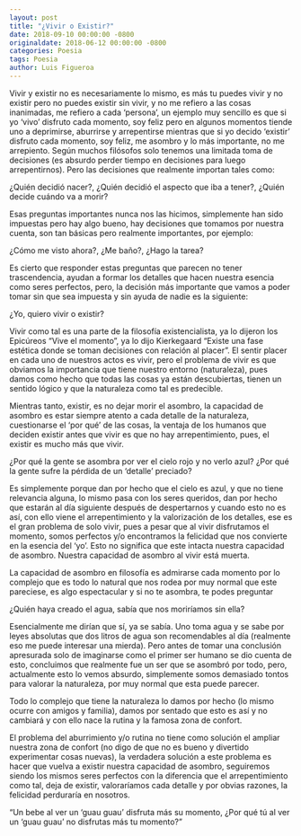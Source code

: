 ```yaml
---
layout: post
title: "¿Vivir o Existir?"
date: 2018-09-10 00:00:00 -0800
originaldate: 2018-06-12 00:00:00 -0800
categories: Poesia
tags: Poesia
author: Luis Figueroa
---
```


Vivir y existir no es necesariamente lo mismo, es más tu puedes vivir y no existir
pero no puedes existir sin vivir, y no me refiero a las cosas inanimadas, me refiero
a cada ‘persona’, un ejemplo muy sencillo es que si yo ‘vivo’ disfruto cada
momento, soy feliz pero en algunos momentos tiende uno a deprimirse, aburrirse
y arrepentirse mientras que si yo decido ‘existir’ disfruto cada momento, soy feliz,
me asombro y lo más importante, no me arrepiento. Según muchos filósofos solo
tenemos una limitada toma de decisiones (es absurdo perder tiempo en decisiones
para luego arrepentirnos). Pero las decisiones que realmente importan tales como:

¿Quién decidió nacer?,
¿Quién decidió el aspecto que iba a tener?,
¿Quién decide cuándo va a morir?

Esas preguntas importantes nunca nos las hicimos, simplemente han sido
impuestas pero hay algo bueno, hay decisiones que tomamos por nuestra cuenta,
son tan básicas pero realmente importantes, por ejemplo:

¿Cómo me visto ahora?,
¿Me baño?,
¿Hago la tarea?

Es cierto que responder estas preguntas que parecen no tener trascendencia,
ayudan a formar los detalles que hacen nuestra esencia como seres perfectos,
pero, la decisión más importante que vamos a poder tomar sin que sea impuesta y
sin ayuda de nadie es la siguiente:

¿Yo, quiero vivir o existir?

Vivir como tal es una parte de la filosofía existencialista, ya lo dijeron los Epicúreos
“Vive el momento”, ya lo dijo Kierkegaard “Existe una fase estética donde se
toman decisiones con relación al placer”. El sentir placer en cada uno de nuestros
actos es vivir, pero el problema de vivir es que obviamos la importancia que tiene
nuestro entorno (naturaleza), pues damos como hecho que todas las cosas ya
están descubiertas, tienen un sentido lógico y que la naturaleza como tal es
predecible.

Mientras tanto, existir, es no dejar morir el asombro, la capacidad de asombro es
estar siempre atento a cada detalle de la naturaleza, cuestionarse el ‘por qué’ de
las cosas, la ventaja de los humanos que deciden existir antes que vivir es que no
hay arrepentimiento, pues, el existir es mucho más que vivir.

¿Por qué la gente se asombra por ver el cielo rojo y no verlo azul?
¿Por qué la gente sufre la pérdida de un ‘detalle’ preciado?

Es simplemente porque dan por hecho que el cielo es azul, y que no tiene
relevancia alguna, lo mismo pasa con los seres queridos, dan por hecho que
estarán al día siguiente después de despertarnos y cuando esto no es así, con ello
viene el arrepentimiento y la valorización de los detalles, ese es el gran problema
de solo vivir, pues a pesar que al vivir disfrutamos el momento, somos perfectos
y/o encontramos la felicidad que nos convierte en la esencia del ‘yo’. Esto no
significa que este intacta nuestra capacidad de asombro. Nuestra capacidad de
asombro al vivir está muerta.

La capacidad de asombro en filosofía es admirarse cada momento por lo complejo
que es todo lo natural que nos rodea por muy normal que este pareciese, es algo
espectacular y si no te asombra, te podes preguntar

¿Quién haya creado el agua, sabía que nos moriríamos sin ella?

Esencialmente me dirían que sí, ya se sabía. Uno toma agua y se sabe por leyes
absolutas que dos litros de agua son recomendables al día (realmente eso me
puede interesar una mierda). Pero antes de tomar una conclusión apresurada solo
de imaginarse como el primer ser humano se dio cuenta de esto, concluimos que
realmente fue un ser que se asombró por todo, pero, actualmente esto lo vemos
absurdo, simplemente somos demasiado tontos para valorar la naturaleza, por
muy normal que esta puede parecer.

Todo lo complejo que tiene la naturaleza lo damos por hecho (lo mismo ocurre con
amigos y familia), damos por sentado que esto es así y no cambiará y con ello
nace la rutina y la famosa zona de confort.

El problema del aburrimiento y/o rutina no tiene como solución el ampliar nuestra
zona de confort (no digo de que no es bueno y divertido experimentar cosas
nuevas), la verdadera solución a este problema es hacer que vuelva a existir
nuestra capacidad de asombro, seguiremos siendo los mismos seres perfectos con
la diferencia que el arrepentimiento como tal, deja de existir, valoraríamos cada
detalle y por obvias razones, la felicidad perduraría en nosotros.

“Un bebe al ver un ‘guau guau’ disfruta más su momento, ¿Por qué tú al ver un
‘guau guau’ no disfrutas más tu momento?”
